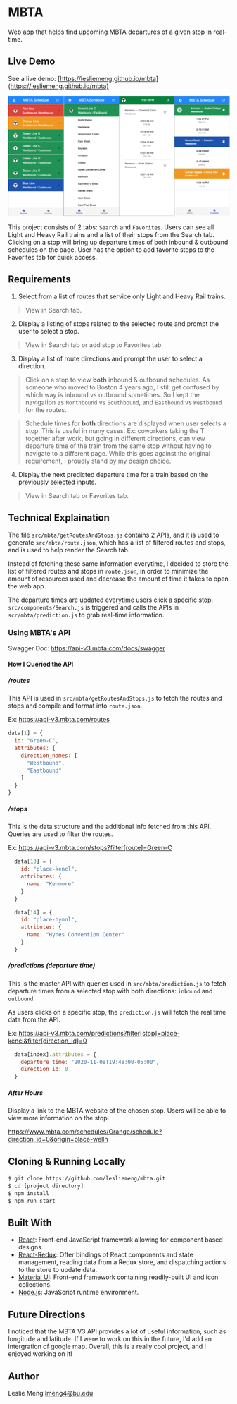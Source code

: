 # MBTA

Web app that helps find upcoming MBTA departures of a given stop in real-time.

## Live Demo

See a live demo: [https://lesliemeng.github.io/mbta](https://lesliemeng.github.io/mbta)

![](https://github.com/lesliemeng/mbta/blob/master/src/images/1.png)

This project consists of 2 tabs: `Search` and `Favorites`. Users can see all Light and Heavy Rail trains and a list of their stops from the Search tab. Clicking on a stop will bring up departure times of both inbound & outbound schedules on the page. User has the option to add favorite stops to the Favorites tab for quick access.

## Requirements

1. Select from a list of routes that service only Light and Heavy Rail trains.

> View in Search tab.

2. Display a listing of stops related to the selected route and prompt the user to select a stop.

> View in Search tab or add stop to Favorites tab.

3. Display a list of route directions and prompt the user to select a direction.

> Click on a stop to view **both** inbound & outbound schedules. As someone who moved to Boston 4 years ago, I still get confused by which way is inbound vs outbound sometimes. So I kept the navigation as `Northbound` vs `Southbound`, and `Eastbound` vs `Westbound` for the routes.

> Schedule times for **both** directions are displayed when user selects a stop. This is useful in many cases. Ex: coworkers taking the T together after work, but going in different directions, can view departure time of the train from the same stop without having to navigate to a different page. While this goes against the original requirement, I proudly stand by my design choice.

4. Display the next predicted departure time for a train based on the previously selected inputs.

> View in Search tab or Favorites tab.

## Technical Explaination

The file `src/mbta/getRoutesAndStops.js` contains 2 APIs, and it is used to generate `src/mbta/route.json`, which has a list of filtered routes and stops, and is used to help render the Search tab.

Instead of fetching these same information everytime, I decided to store the list of filtered routes and stops in `route.json`, in order to minimize the amount of resources used and decrease the amount of time it takes to open the web app.

The departure times are updated everytime users click a specific stop. `src/components/Search.js` is triggered and calls the APIs in `scr/mbta/prediction.js` to grab real-time information.

### Using MBTA's API

Swagger Doc: https://api-v3.mbta.com/docs/swagger

#### How I Queried the API

##### /routes

This API is used in `src/mbta/getRoutesAndStops.js` to fetch the routes and stops and compile and format into `route.json`.

Ex: https://api-v3.mbta.com/routes

``` js
data[1] = {
  id: "Green-C",
  attributes: {
    direction_names: [
      "Westbound",
      "Eastbound"
    ]
  }
}
```

##### /stops

This is the data structure and the additional info fetched from this API. Queries are used to filter the routes.

Ex: https://api-v3.mbta.com/stops?filter[route]=Green-C

``` js
  data[13] = {
    id: "place-kencl",
    attributes: {
      name: "Kenmore"
    }
  }
```

``` js
  data[14] = {
    id: "place-hymnl",
    attributes: {
      name: "Hynes Convention Center"
    }
  }
```

##### /predictions (departure time)

This is the master API with queries used in `src/mbta/prediction.js` to fetch departure times from a selected stop with both directions: `inbound` and `outbound`.

As users clicks on a specific stop, the `prediction.js` will fetch the real time data from the API.

Ex: https://api-v3.mbta.com/predictions?filter[stop]=place-kencl&filter[direction_id]=0

``` js
  data[index].attributes = {
    departure_time: "2020-11-08T19:48:00-05:00",
    direction_id: 0
  }
```

##### After Hours

Display a link to the MBTA website of the chosen stop. Users will be able to view more information on the stop.

https://www.mbta.com/schedules/Orange/schedule?direction_id=0&origin=place-welln

## Cloning & Running Locally

```bash
$ git clone https://github.com/lesliemeng/mbta.git
$ cd [project directory]
$ npm install
$ npm run start
```

## Built With

* [React](https://reactjs.org/): Front-end JavaScript framework allowing for component based designs.
* [React-Redux](https://react-redux.js.org/): Offer bindings of React components and state management, reading data from a Redux store, and dispatching actions to the store to update data.
* [Material UI](https://material-ui.com/): Front-end framework containing readily-built UI and icon collections.
* [Node.js](https://nodejs.org/en/docs/): JavaScript runtime environment.

## Future Directions

I noticed that the MBTA V3 API provides a lot of useful information, such as longitude and latitude. If I were to work on this in the future, I'd add an intergration of google map. Overall, this is a really cool project, and I enjoyed working on it!

## Author

Leslie Meng [lmeng4@bu.edu](mailto:lmeng4@bu.edu)

